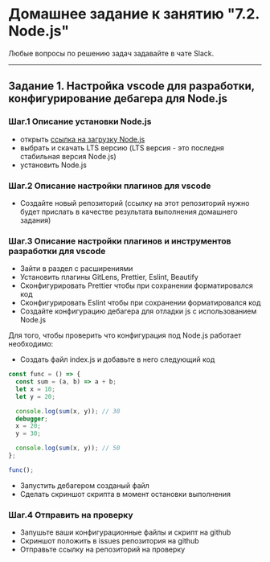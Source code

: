 # Домашнее задание к занятию "7.2. Node.js"

Любые вопросы по решению задач задавайте в чате Slack.

---

## Задание 1. Настройка vscode для разработки, конфигурирование дебагера для Node.js

### Шаг.1 Описание установки Node.js

- открыть [ссылка на загрузку Node.js](https://nodejs.org/en/)
- выбрать и скачать LTS версию (LTS версия - это последня стабильная версия Node.js)
- установить Node.js

### Шаг.2 Описание настройки плагинов для vscode

- Создайте новый репозиторий (ссылку на этот репозиторий нужно будет прислать в качестве результата выполнения домашнего задания)

### Шаг.3 Описание настройки плагинов и инструментов разработки для vscode

- Зайти в раздел с расширениями
- Установить плагины GitLens, Prettier, Eslint, Beautify
- Сконфигурировать Prettier чтобы при сохранении форматировался код
- Сконфигурировать Eslint чтобы при сохранении форматировался код
- Создайте конфигурацию дебагера для отладки js с использованием Node.js

Для того, чтобы проверить что конфигурация под Node.js работает необходимо:

- Создать файл index.js и добавьте в него следующий код

```javascript
const func = () => {
  const sum = (a, b) => a + b;
  let x = 10;
  let y = 20;

  console.log(sum(x, y)); // 30
  debugger;
  x = 20;
  y = 30;

  console.log(sum(x, y)); // 50
};

func();
```

- Запустить дебагером созданый файл
- Сделать скриншот скрипта в момент остановки выполнения

### Шаг.4 Отправить на проверку

- Запушьте ваши конфигурационные файлы и скрипт на github
- Скриншот положить в issues репозитория на github
- Отправьте ссылку на репозиторий на проверку
